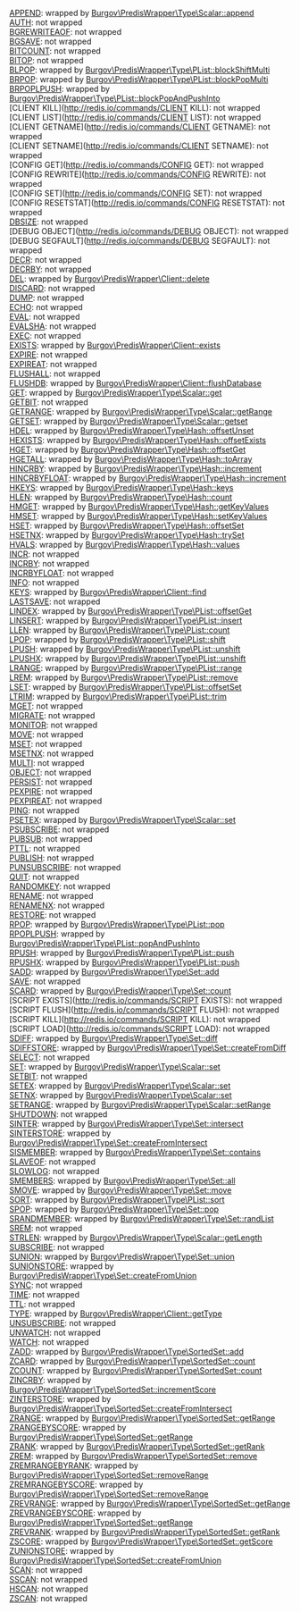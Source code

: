[APPEND](http://redis.io/commands/APPEND): wrapped by [Burgov\PredisWrapper\Type\Scalar::append](../src/Burgov/PredisWrapper/Type/Scalar.php#L107)  
[AUTH](http://redis.io/commands/AUTH): not wrapped  
[BGREWRITEAOF](http://redis.io/commands/BGREWRITEAOF): not wrapped  
[BGSAVE](http://redis.io/commands/BGSAVE): not wrapped  
[BITCOUNT](http://redis.io/commands/BITCOUNT): not wrapped  
[BITOP](http://redis.io/commands/BITOP): not wrapped  
[BLPOP](http://redis.io/commands/BLPOP): wrapped by [Burgov\PredisWrapper\Type\PList::blockShiftMulti](../src/Burgov/PredisWrapper/Type/PList.php#L224)  
[BRPOP](http://redis.io/commands/BRPOP): wrapped by [Burgov\PredisWrapper\Type\PList::blockPopMulti](../src/Burgov/PredisWrapper/Type/PList.php#L172)  
[BRPOPLPUSH](http://redis.io/commands/BRPOPLPUSH): wrapped by [Burgov\PredisWrapper\Type\PList::blockPopAndPushInto](../src/Burgov/PredisWrapper/Type/PList.php#L324)  
[CLIENT KILL](http://redis.io/commands/CLIENT KILL): not wrapped  
[CLIENT LIST](http://redis.io/commands/CLIENT LIST): not wrapped  
[CLIENT GETNAME](http://redis.io/commands/CLIENT GETNAME): not wrapped  
[CLIENT SETNAME](http://redis.io/commands/CLIENT SETNAME): not wrapped  
[CONFIG GET](http://redis.io/commands/CONFIG GET): not wrapped  
[CONFIG REWRITE](http://redis.io/commands/CONFIG REWRITE): not wrapped  
[CONFIG SET](http://redis.io/commands/CONFIG SET): not wrapped  
[CONFIG RESETSTAT](http://redis.io/commands/CONFIG RESETSTAT): not wrapped  
[DBSIZE](http://redis.io/commands/DBSIZE): not wrapped  
[DEBUG OBJECT](http://redis.io/commands/DEBUG OBJECT): not wrapped  
[DEBUG SEGFAULT](http://redis.io/commands/DEBUG SEGFAULT): not wrapped  
[DECR](http://redis.io/commands/DECR): not wrapped  
[DECRBY](http://redis.io/commands/DECRBY): not wrapped  
[DEL](http://redis.io/commands/DEL): wrapped by [Burgov\PredisWrapper\Client::delete](../src/Burgov/PredisWrapper/Client.php#L58)  
[DISCARD](http://redis.io/commands/DISCARD): not wrapped  
[DUMP](http://redis.io/commands/DUMP): not wrapped  
[ECHO](http://redis.io/commands/ECHO): not wrapped  
[EVAL](http://redis.io/commands/EVAL): not wrapped  
[EVALSHA](http://redis.io/commands/EVALSHA): not wrapped  
[EXEC](http://redis.io/commands/EXEC): not wrapped  
[EXISTS](http://redis.io/commands/EXISTS): wrapped by [Burgov\PredisWrapper\Client::exists](../src/Burgov/PredisWrapper/Client.php#L46)  
[EXPIRE](http://redis.io/commands/EXPIRE): not wrapped  
[EXPIREAT](http://redis.io/commands/EXPIREAT): not wrapped  
[FLUSHALL](http://redis.io/commands/FLUSHALL): not wrapped  
[FLUSHDB](http://redis.io/commands/FLUSHDB): wrapped by [Burgov\PredisWrapper\Client::flushDatabase](../src/Burgov/PredisWrapper/Client.php#L81)  
[GET](http://redis.io/commands/GET): wrapped by [Burgov\PredisWrapper\Type\Scalar::get](../src/Burgov/PredisWrapper/Type/Scalar.php#L91)  
[GETBIT](http://redis.io/commands/GETBIT): not wrapped  
[GETRANGE](http://redis.io/commands/GETRANGE): wrapped by [Burgov\PredisWrapper\Type\Scalar::getRange](../src/Burgov/PredisWrapper/Type/Scalar.php#L119)  
[GETSET](http://redis.io/commands/GETSET): wrapped by [Burgov\PredisWrapper\Type\Scalar::getset](../src/Burgov/PredisWrapper/Type/Scalar.php#L142)  
[HDEL](http://redis.io/commands/HDEL): wrapped by [Burgov\PredisWrapper\Type\Hash::offsetUnset](../src/Burgov/PredisWrapper/Type/Hash.php#L48)  
[HEXISTS](http://redis.io/commands/HEXISTS): wrapped by [Burgov\PredisWrapper\Type\Hash::offsetExists](../src/Burgov/PredisWrapper/Type/Hash.php#L16)  
[HGET](http://redis.io/commands/HGET): wrapped by [Burgov\PredisWrapper\Type\Hash::offsetGet](../src/Burgov/PredisWrapper/Type/Hash.php#L27)  
[HGETALL](http://redis.io/commands/HGETALL): wrapped by [Burgov\PredisWrapper\Type\Hash::toArray](../src/Burgov/PredisWrapper/Type/Hash.php#L58)  
[HINCRBY](http://redis.io/commands/HINCRBY): wrapped by [Burgov\PredisWrapper\Type\Hash::increment](../src/Burgov/PredisWrapper/Type/Hash.php#L80)  
[HINCRBYFLOAT](http://redis.io/commands/HINCRBYFLOAT): wrapped by [Burgov\PredisWrapper\Type\Hash::increment](../src/Burgov/PredisWrapper/Type/Hash.php#L80)  
[HKEYS](http://redis.io/commands/HKEYS): wrapped by [Burgov\PredisWrapper\Type\Hash::keys](../src/Burgov/PredisWrapper/Type/Hash.php#L107)  
[HLEN](http://redis.io/commands/HLEN): wrapped by [Burgov\PredisWrapper\Type\Hash::count](../src/Burgov/PredisWrapper/Type/Hash.php#L128)  
[HMGET](http://redis.io/commands/HMGET): wrapped by [Burgov\PredisWrapper\Type\Hash::getKeyValues](../src/Burgov/PredisWrapper/Type/Hash.php#L140)  
[HMSET](http://redis.io/commands/HMSET): wrapped by [Burgov\PredisWrapper\Type\Hash::setKeyValues](../src/Burgov/PredisWrapper/Type/Hash.php#L151)  
[HSET](http://redis.io/commands/HSET): wrapped by [Burgov\PredisWrapper\Type\Hash::offsetSet](../src/Burgov/PredisWrapper/Type/Hash.php#L38)  
[HSETNX](http://redis.io/commands/HSETNX): wrapped by [Burgov\PredisWrapper\Type\Hash::trySet](../src/Burgov/PredisWrapper/Type/Hash.php#L164)  
[HVALS](http://redis.io/commands/HVALS): wrapped by [Burgov\PredisWrapper\Type\Hash::values](../src/Burgov/PredisWrapper/Type/Hash.php#L118)  
[INCR](http://redis.io/commands/INCR): not wrapped  
[INCRBY](http://redis.io/commands/INCRBY): not wrapped  
[INCRBYFLOAT](http://redis.io/commands/INCRBYFLOAT): not wrapped  
[INFO](http://redis.io/commands/INFO): not wrapped  
[KEYS](http://redis.io/commands/KEYS): wrapped by [Burgov\PredisWrapper\Client::find](../src/Burgov/PredisWrapper/Client.php#L93)  
[LASTSAVE](http://redis.io/commands/LASTSAVE): not wrapped  
[LINDEX](http://redis.io/commands/LINDEX): wrapped by [Burgov\PredisWrapper\Type\PList::offsetGet](../src/Burgov/PredisWrapper/Type/PList.php#L63)  
[LINSERT](http://redis.io/commands/LINSERT): wrapped by [Burgov\PredisWrapper\Type\PList::insert](../src/Burgov/PredisWrapper/Type/PList.php#L258)  
[LLEN](http://redis.io/commands/LLEN): wrapped by [Burgov\PredisWrapper\Type\PList::count](../src/Burgov/PredisWrapper/Type/PList.php#L104)  
[LPOP](http://redis.io/commands/LPOP): wrapped by [Burgov\PredisWrapper\Type\PList::shift](../src/Burgov/PredisWrapper/Type/PList.php#L205)  
[LPUSH](http://redis.io/commands/LPUSH): wrapped by [Burgov\PredisWrapper\Type\PList::unshift](../src/Burgov/PredisWrapper/Type/PList.php#L142)  
[LPUSHX](http://redis.io/commands/LPUSHX): wrapped by [Burgov\PredisWrapper\Type\PList::unshift](../src/Burgov/PredisWrapper/Type/PList.php#L142)  
[LRANGE](http://redis.io/commands/LRANGE): wrapped by [Burgov\PredisWrapper\Type\PList::range](../src/Burgov/PredisWrapper/Type/PList.php#L22)  
[LREM](http://redis.io/commands/LREM): wrapped by [Burgov\PredisWrapper\Type\PList::remove](../src/Burgov/PredisWrapper/Type/PList.php#L274)  
[LSET](http://redis.io/commands/LSET): wrapped by [Burgov\PredisWrapper\Type\PList::offsetSet](../src/Burgov/PredisWrapper/Type/PList.php#L78)  
[LTRIM](http://redis.io/commands/LTRIM): wrapped by [Burgov\PredisWrapper\Type\PList::trim](../src/Burgov/PredisWrapper/Type/PList.php#L292)  
[MGET](http://redis.io/commands/MGET): not wrapped  
[MIGRATE](http://redis.io/commands/MIGRATE): not wrapped  
[MONITOR](http://redis.io/commands/MONITOR): not wrapped  
[MOVE](http://redis.io/commands/MOVE): not wrapped  
[MSET](http://redis.io/commands/MSET): not wrapped  
[MSETNX](http://redis.io/commands/MSETNX): not wrapped  
[MULTI](http://redis.io/commands/MULTI): not wrapped  
[OBJECT](http://redis.io/commands/OBJECT): not wrapped  
[PERSIST](http://redis.io/commands/PERSIST): not wrapped  
[PEXPIRE](http://redis.io/commands/PEXPIRE): not wrapped  
[PEXPIREAT](http://redis.io/commands/PEXPIREAT): not wrapped  
[PING](http://redis.io/commands/PING): not wrapped  
[PSETEX](http://redis.io/commands/PSETEX): wrapped by [Burgov\PredisWrapper\Type\Scalar::set](../src/Burgov/PredisWrapper/Type/Scalar.php#L23)  
[PSUBSCRIBE](http://redis.io/commands/PSUBSCRIBE): not wrapped  
[PUBSUB](http://redis.io/commands/PUBSUB): not wrapped  
[PTTL](http://redis.io/commands/PTTL): not wrapped  
[PUBLISH](http://redis.io/commands/PUBLISH): not wrapped  
[PUNSUBSCRIBE](http://redis.io/commands/PUNSUBSCRIBE): not wrapped  
[QUIT](http://redis.io/commands/QUIT): not wrapped  
[RANDOMKEY](http://redis.io/commands/RANDOMKEY): not wrapped  
[RENAME](http://redis.io/commands/RENAME): not wrapped  
[RENAMENX](http://redis.io/commands/RENAMENX): not wrapped  
[RESTORE](http://redis.io/commands/RESTORE): not wrapped  
[RPOP](http://redis.io/commands/RPOP): wrapped by [Burgov\PredisWrapper\Type\PList::pop](../src/Burgov/PredisWrapper/Type/PList.php#L153)  
[RPOPLPUSH](http://redis.io/commands/RPOPLPUSH): wrapped by [Burgov\PredisWrapper\Type\PList::popAndPushInto](../src/Burgov/PredisWrapper/Type/PList.php#L305)  
[RPUSH](http://redis.io/commands/RPUSH): wrapped by [Burgov\PredisWrapper\Type\PList::push](../src/Burgov/PredisWrapper/Type/PList.php#L130)  
[RPUSHX](http://redis.io/commands/RPUSHX): wrapped by [Burgov\PredisWrapper\Type\PList::push](../src/Burgov/PredisWrapper/Type/PList.php#L130)  
[SADD](http://redis.io/commands/SADD): wrapped by [Burgov\PredisWrapper\Type\Set::add](../src/Burgov/PredisWrapper/Type/Set.php#L14)  
[SAVE](http://redis.io/commands/SAVE): not wrapped  
[SCARD](http://redis.io/commands/SCARD): wrapped by [Burgov\PredisWrapper\Type\Set::count](../src/Burgov/PredisWrapper/Type/Set.php#L35)  
[SCRIPT EXISTS](http://redis.io/commands/SCRIPT EXISTS): not wrapped  
[SCRIPT FLUSH](http://redis.io/commands/SCRIPT FLUSH): not wrapped  
[SCRIPT KILL](http://redis.io/commands/SCRIPT KILL): not wrapped  
[SCRIPT LOAD](http://redis.io/commands/SCRIPT LOAD): not wrapped  
[SDIFF](http://redis.io/commands/SDIFF): wrapped by [Burgov\PredisWrapper\Type\Set::diff](../src/Burgov/PredisWrapper/Type/Set.php#L65)  
[SDIFFSTORE](http://redis.io/commands/SDIFFSTORE): wrapped by [Burgov\PredisWrapper\Type\Set::createFromDiff](../src/Burgov/PredisWrapper/Type/Set.php#L199)  
[SELECT](http://redis.io/commands/SELECT): not wrapped  
[SET](http://redis.io/commands/SET): wrapped by [Burgov\PredisWrapper\Type\Scalar::set](../src/Burgov/PredisWrapper/Type/Scalar.php#L23)  
[SETBIT](http://redis.io/commands/SETBIT): not wrapped  
[SETEX](http://redis.io/commands/SETEX): wrapped by [Burgov\PredisWrapper\Type\Scalar::set](../src/Burgov/PredisWrapper/Type/Scalar.php#L23)  
[SETNX](http://redis.io/commands/SETNX): wrapped by [Burgov\PredisWrapper\Type\Scalar::set](../src/Burgov/PredisWrapper/Type/Scalar.php#L23)  
[SETRANGE](http://redis.io/commands/SETRANGE): wrapped by [Burgov\PredisWrapper\Type\Scalar::setRange](../src/Burgov/PredisWrapper/Type/Scalar.php#L131)  
[SHUTDOWN](http://redis.io/commands/SHUTDOWN): not wrapped  
[SINTER](http://redis.io/commands/SINTER): wrapped by [Burgov\PredisWrapper\Type\Set::intersect](../src/Burgov/PredisWrapper/Type/Set.php#L75)  
[SINTERSTORE](http://redis.io/commands/SINTERSTORE): wrapped by [Burgov\PredisWrapper\Type\Set::createFromIntersect](../src/Burgov/PredisWrapper/Type/Set.php#L209)  
[SISMEMBER](http://redis.io/commands/SISMEMBER): wrapped by [Burgov\PredisWrapper\Type\Set::contains](../src/Burgov/PredisWrapper/Type/Set.php#L96)  
[SLAVEOF](http://redis.io/commands/SLAVEOF): not wrapped  
[SLOWLOG](http://redis.io/commands/SLOWLOG): not wrapped  
[SMEMBERS](http://redis.io/commands/SMEMBERS): wrapped by [Burgov\PredisWrapper\Type\Set::all](../src/Burgov/PredisWrapper/Type/Set.php#L106)  
[SMOVE](http://redis.io/commands/SMOVE): wrapped by [Burgov\PredisWrapper\Type\Set::move](../src/Burgov/PredisWrapper/Type/Set.php#L118)  
[SORT](http://redis.io/commands/SORT): wrapped by [Burgov\PredisWrapper\Type\PList::sort](../src/Burgov/PredisWrapper/Type/PList.php#L54)  
[SPOP](http://redis.io/commands/SPOP): wrapped by [Burgov\PredisWrapper\Type\Set::pop](../src/Burgov/PredisWrapper/Type/Set.php#L128)  
[SRANDMEMBER](http://redis.io/commands/SRANDMEMBER): wrapped by [Burgov\PredisWrapper\Type\Set::randList](../src/Burgov/PredisWrapper/Type/Set.php#L158)  
[SREM](http://redis.io/commands/SREM): not wrapped  
[STRLEN](http://redis.io/commands/STRLEN): wrapped by [Burgov\PredisWrapper\Type\Scalar::getLength](../src/Burgov/PredisWrapper/Type/Scalar.php#L152)  
[SUBSCRIBE](http://redis.io/commands/SUBSCRIBE): not wrapped  
[SUNION](http://redis.io/commands/SUNION): wrapped by [Burgov\PredisWrapper\Type\Set::union](../src/Burgov/PredisWrapper/Type/Set.php#L85)  
[SUNIONSTORE](http://redis.io/commands/SUNIONSTORE): wrapped by [Burgov\PredisWrapper\Type\Set::createFromUnion](../src/Burgov/PredisWrapper/Type/Set.php#L219)  
[SYNC](http://redis.io/commands/SYNC): not wrapped  
[TIME](http://redis.io/commands/TIME): not wrapped  
[TTL](http://redis.io/commands/TTL): not wrapped  
[TYPE](http://redis.io/commands/TYPE): wrapped by [Burgov\PredisWrapper\Client::getType](../src/Burgov/PredisWrapper/Client.php#L70)  
[UNSUBSCRIBE](http://redis.io/commands/UNSUBSCRIBE): not wrapped  
[UNWATCH](http://redis.io/commands/UNWATCH): not wrapped  
[WATCH](http://redis.io/commands/WATCH): not wrapped  
[ZADD](http://redis.io/commands/ZADD): wrapped by [Burgov\PredisWrapper\Type\SortedSet::add](../src/Burgov/PredisWrapper/Type/SortedSet.php#L51)  
[ZCARD](http://redis.io/commands/ZCARD): wrapped by [Burgov\PredisWrapper\Type\SortedSet::count](../src/Burgov/PredisWrapper/Type/SortedSet.php#L34)  
[ZCOUNT](http://redis.io/commands/ZCOUNT): wrapped by [Burgov\PredisWrapper\Type\SortedSet::count](../src/Burgov/PredisWrapper/Type/SortedSet.php#L34)  
[ZINCRBY](http://redis.io/commands/ZINCRBY): wrapped by [Burgov\PredisWrapper\Type\SortedSet::incrementScore](../src/Burgov/PredisWrapper/Type/SortedSet.php#L118)  
[ZINTERSTORE](http://redis.io/commands/ZINTERSTORE): wrapped by [Burgov\PredisWrapper\Type\SortedSet::createFromIntersect](../src/Burgov/PredisWrapper/Type/SortedSet.php#L192)  
[ZRANGE](http://redis.io/commands/ZRANGE): wrapped by [Burgov\PredisWrapper\Type\SortedSet::getRange](../src/Burgov/PredisWrapper/Type/SortedSet.php#L224)  
[ZRANGEBYSCORE](http://redis.io/commands/ZRANGEBYSCORE): wrapped by [Burgov\PredisWrapper\Type\SortedSet::getRange](../src/Burgov/PredisWrapper/Type/SortedSet.php#L224)  
[ZRANK](http://redis.io/commands/ZRANK): wrapped by [Burgov\PredisWrapper\Type\SortedSet::getRank](../src/Burgov/PredisWrapper/Type/SortedSet.php#L90)  
[ZREM](http://redis.io/commands/ZREM): wrapped by [Burgov\PredisWrapper\Type\SortedSet::remove](../src/Burgov/PredisWrapper/Type/SortedSet.php#L74)  
[ZREMRANGEBYRANK](http://redis.io/commands/ZREMRANGEBYRANK): wrapped by [Burgov\PredisWrapper\Type\SortedSet::removeRange](../src/Burgov/PredisWrapper/Type/SortedSet.php#L275)  
[ZREMRANGEBYSCORE](http://redis.io/commands/ZREMRANGEBYSCORE): wrapped by [Burgov\PredisWrapper\Type\SortedSet::removeRange](../src/Burgov/PredisWrapper/Type/SortedSet.php#L275)  
[ZREVRANGE](http://redis.io/commands/ZREVRANGE): wrapped by [Burgov\PredisWrapper\Type\SortedSet::getRange](../src/Burgov/PredisWrapper/Type/SortedSet.php#L224)  
[ZREVRANGEBYSCORE](http://redis.io/commands/ZREVRANGEBYSCORE): wrapped by [Burgov\PredisWrapper\Type\SortedSet::getRange](../src/Burgov/PredisWrapper/Type/SortedSet.php#L224)  
[ZREVRANK](http://redis.io/commands/ZREVRANK): wrapped by [Burgov\PredisWrapper\Type\SortedSet::getRank](../src/Burgov/PredisWrapper/Type/SortedSet.php#L90)  
[ZSCORE](http://redis.io/commands/ZSCORE): wrapped by [Burgov\PredisWrapper\Type\SortedSet::getScore](../src/Burgov/PredisWrapper/Type/SortedSet.php#L106)  
[ZUNIONSTORE](http://redis.io/commands/ZUNIONSTORE): wrapped by [Burgov\PredisWrapper\Type\SortedSet::createFromUnion](../src/Burgov/PredisWrapper/Type/SortedSet.php#L178)  
[SCAN](http://redis.io/commands/SCAN): not wrapped  
[SSCAN](http://redis.io/commands/SSCAN): not wrapped  
[HSCAN](http://redis.io/commands/HSCAN): not wrapped  
[ZSCAN](http://redis.io/commands/ZSCAN): not wrapped  
